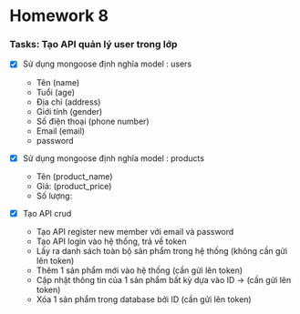 # Homework 8

### Tasks: Tạo API quản lý user trong lớp

-   [x] Sử dụng mongoose định nghĩa model : users
    -   Tên (name)
    -   Tuổi (age)
    -   Địa chỉ (address)
    -   Giới tính (gender)
    -   Số điện thoại (phone number)
    -   Email (email)
    -   password
-   [x] Sử dụng mongoose định nghĩa model : products

    -   Tên (product_name)
    -   Giá: (product_price)
    -   Số lượng:

-   [x] Tạo API crud
    -   Tạo API register new member với email và password
    -   Tạo API login vào hệ thống, trả về token
    -   Lấy ra danh sách toàn bộ sản phẩm trong hệ thống (không cần gửi lên token)
    -   Thêm 1 sản phẩm mới vào hệ thống (cần gửi lên token)
    -   Cập nhật thông tin của 1 sản phẩm bất kỳ dựa vào ID -> (cần gửi lên token)
    -   Xóa 1 sản phẩm trong database bởi ID (cần gửi lên token)

